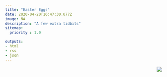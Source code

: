 ```yaml
---
title: "Easter Eggs"
date: 2020-04-20T16:47:30.077Z
image: NA
description: "A few extra tidbits"
sitemap:
  priority : 1.0

outputs:
- html
- rss
- json
---
```


<img align='right' src='https://spotify-github-profile.vercel.app/api/view?uid=122096382&cover_image=true&theme=default'/>